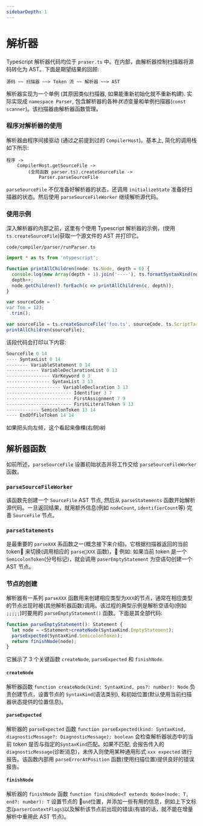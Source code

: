```yaml
---
sidebarDepth: 1
---
```


# 解析器

Typescript 解析器代码均位于 `praser.ts` 中。在内部，由解析器控制扫描器将源码转化为 AST。下面是期望结果的回顾:

```
源码 ~~ 扫描器 ~~> Token 流 ~~ 解析器 ~~> AST
```

解析器实现为一个单例 (其原因类似扫描器, 如果能重新初始化就不重新构建). 实际实现成 `namespace Parser`, 包含解析器的各种*状态*变量和单例扫描器(`const scanner`)。该扫描器由解析器函数管理。

### 程序对解析器的使用

解析器由程序间接驱动 (通过之前提到过的 `CompilerHost`)。基本上, 简化的调用栈如下所示:

```
程序 ->
    CompilerHost.getSourceFile ->
        (全局函数 parser.ts).createSourceFile ->
            Parser.parseSourceFile
```

`parseSourceFile` 不仅准备好解析器的状态，还调用 `initializeState` 准备好扫描器的状态。然后使用 `parseSourceFileWorker` 继续解析源代码。

### 使用示例

深入解析器的内部之前，这里有个使用 Typescript 解析器的示例，(使用 `ts.createSourceFile`)获取一个源文件的 AST 并打印它。

`code/compiler/parser/runParser.ts`

```ts
import * as ts from 'ntypescript';

function printAllChildren(node: ts.Node, depth = 0) {
  console.log(new Array(depth + 1).join('----'), ts.formatSyntaxKind(node.kind), node.pos, node.end);
  depth++;
  node.getChildren().forEach(c => printAllChildren(c, depth));
}

var sourceCode = `
var foo = 123;
`.trim();

var sourceFile = ts.createSourceFile('foo.ts', sourceCode, ts.ScriptTarget.ES5, true);
printAllChildren(sourceFile);
```

该段代码会打印以下内容:

```ts
SourceFile 0 14
---- SyntaxList 0 14
-------- VariableStatement 0 14
------------ VariableDeclarationList 0 13
---------------- VarKeyword 0 3
---------------- SyntaxList 3 13
-------------------- VariableDeclaration 3 13
------------------------ Identifier 3 7
------------------------ FirstAssignment 7 9
------------------------ FirstLiteralToken 9 13
------------ SemicolonToken 13 14
---- EndOfFileToken 14 14
```

如果把头向左倾，这个看起来像棵(右侧)树

## 解析器函数

如前所述，`parseSourceFile` 设置初始状态并将工作交给 `parseSourceFileWorker` 函数。

### `parseSourceFileWorker`

该函数先创建一个 `SourceFile` AST 节点, 然后从 `parseStatements` 函数开始解析源代码。一旦返回结果，就用额外信息(例如 `nodeCount`, `identifierCount`等) 完善 `SourceFile` 节点。

### `parseStatements`

是最重要的 `parseXXX` 系函数之一(概念接下来介绍)。它根据扫描器返回的当前 token 来切换(调用相应的 `parseXXX` 函数)， 例如: 如果当前 token 是一个 `SemicolonToken`(分号标记)，就会调用 `paserEmptyStatement` 为空语句创建一个 AST 节点。

### 节点的创建

解析器有一系列 `parseXXX` 函数用来创建相应类型为`XXX`的节点，通常在相应类型的节点出现时被(其他解析器函数)调用。该过程的典型示例是解析空语句(例如 `;;;;;`)时要用的 `parseEmptyStatement()` 函数。下面是其全部代码:

```ts
function parseEmptyStatement(): Statement {
  let node = <Statement>createNode(SyntaxKind.EmptyStatement);
  parseExpected(SyntaxKind.SemicolonToken);
  return finishNode(node);
}
```

它展示了 3 个关键函数 `createNode`, `parseExpected` 和 `finishNode`.

#### `createNode`

解析器函数 `function createNode(kind: SyntaxKind, pos?: number): Node` 负责创建节点，设置节点的 `SyntaxKind`(语法类别), 和初始位置(默认使用当前扫描器状态提供的位置信息)。

#### `parseExpected`

解析器的 `parseExpected` 函数 `function parseExpected(kind: SyntaxKind, diagnosticMessage?: DiagnosticMessage): boolean` 会检查解析器状态中的当前 token 是否与指定的`SyntaxKind`匹配。如果不匹配, 会报告传入的 `diagnosticMessage`(诊断消息)，未传入则使用某种通用形式 `xxx expected` 进行报告。该函数内部用 `parseErrorAtPosition` 函数(使用扫描位置)提供良好的错误报告。

#### `finishNode`

解析器的 `finishNode` 函数 `function finishNode<T extends Node>(node: T, end?: number): T` 设置节点的 `end`位置，并添加一些有用的信息，例如上下文标志(`parserContextFlags`)以及解析该节点前出现的错误(有错的话，就不能在增量解析中重用此 AST 节点)。
